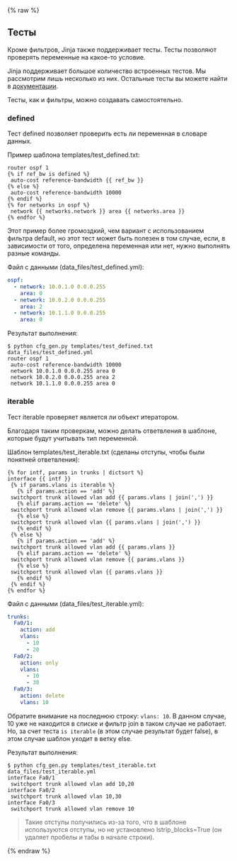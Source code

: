 {% raw %}

## Тесты

Кроме фильтров, Jinja также поддерживает тесты.
Тесты позволяют проверять переменные на какое-то условие.

Jinja поддерживает большое количество встроенных тестов.
Мы рассмотрим лишь несколько из них.
Остальные тесты вы можете найти в [документации](http://jinja.pocoo.org/docs/dev/templates/#builtin-tests).

Тесты, как и фильтры, можно создавать самостоятельно.

### defined

Тест defined позволяет проверить есть ли переменная в словаре данных.

Пример шаблона templates/test_defined.txt:
```
router ospf 1
{% if ref_bw is defined %}
 auto-cost reference-bandwidth {{ ref_bw }}
{% else %}
 auto-cost reference-bandwidth 10000
{% endif %}
{% for networks in ospf %}
 network {{ networks.network }} area {{ networks.area }}
{% endfor %}
```

Этот пример более громоздкий, чем вариант с использованием фильтра default, но этот тест может быть полезен в том случае, если, в зависимости от того, определена переменная или нет, нужно выполнять разные команды.

Файл с данными (data_files/test_defined.yml):
```yml
ospf:
  - network: 10.0.1.0 0.0.0.255
    area: 0
  - network: 10.0.2.0 0.0.0.255
    area: 2
  - network: 10.1.1.0 0.0.0.255
    area: 0
```

Результат выполнения:
```
$ python cfg_gen.py templates/test_defined.txt data_files/test_defined.yml
router ospf 1
 auto-cost reference-bandwidth 10000
 network 10.0.1.0 0.0.0.255 area 0
 network 10.0.2.0 0.0.0.255 area 2
 network 10.1.1.0 0.0.0.255 area 0
```

### iterable

Тест iterable проверяет является ли объект итератором.

Благодаря таким проверкам, можно делать ответвления в шаблоне, которые будут учитывать тип переменной.

Шаблон templates/test_iterable.txt (сделаны отступы, чтобы были понятней ответвления):
```
{% for intf, params in trunks | dictsort %}
interface {{ intf }}
 {% if params.vlans is iterable %}
   {% if params.action == 'add' %}
 switchport trunk allowed vlan add {{ params.vlans | join(',') }}
   {% elif params.action == 'delete' %}
 switchport trunk allowed vlan remove {{ params.vlans | join(',') }}
   {% else %}
 switchport trunk allowed vlan {{ params.vlans | join(',') }}
   {% endif %}
 {% else %}
   {% if params.action == 'add' %}
 switchport trunk allowed vlan add {{ params.vlans }}
   {% elif params.action == 'delete' %}
 switchport trunk allowed vlan remove {{ params.vlans }}
   {% else %}
 switchport trunk allowed vlan {{ params.vlans }}
   {% endif %}
 {% endif %}
{% endfor %}
```

Файл с данными (data_files/test_iterable.yml):
```yml
trunks:
  Fa0/1:
    action: add
    vlans:
      - 10
      - 20
  Fa0/2:
    action: only
    vlans:
      - 10
      - 30
  Fa0/3:
    action: delete
    vlans: 10
```

Обратите внимание на последнюю строку: ```vlans: 10```.
В данном случае, 10 уже не находится в списке и фильтр join в таком случае не работает.
Но, за счет теста ```is iterable``` (в этом случае результат будет false), в этом случае шаблон уходит в ветку else.


Результат выполнения:
```
$ python cfg_gen.py templates/test_iterable.txt data_files/test_iterable.yml
interface Fa0/1
 switchport trunk allowed vlan add 10,20
interface Fa0/2
 switchport trunk allowed vlan 10,30
interface Fa0/3
 switchport trunk allowed vlan remove 10
```

> Такие отступы получились из-за того, что в шаблоне используются отступы, но не установлено lstrip_blocks=True (он удаляет пробелы и табы в начале строки).

{% endraw %}

